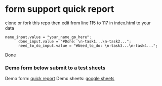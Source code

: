 # form support quick report

clone or fork this repo
then edit from line 115 to 117 in index.html to your data

```
name_input.value = "your_name_go_here";
      done_input.value = "#Done: \n-task1...\n-task2...";
      need_to_do_input.value = "#Need_to_do: \n-task3...\n-task4...";
```

Done

### Demo form below submit to a test sheets

Demo form: [quick report](https://nguyenchan.github.io/Fetch_Exerciese/quick_report_demo/)
Demo sheets: [google sheets](https://docs.google.com/spreadsheets/d/1qR59cIlKRWVR4Y4GYq3bN93vOAtl_KeVAMsBrcoC20M/edit?usp=sharing)
